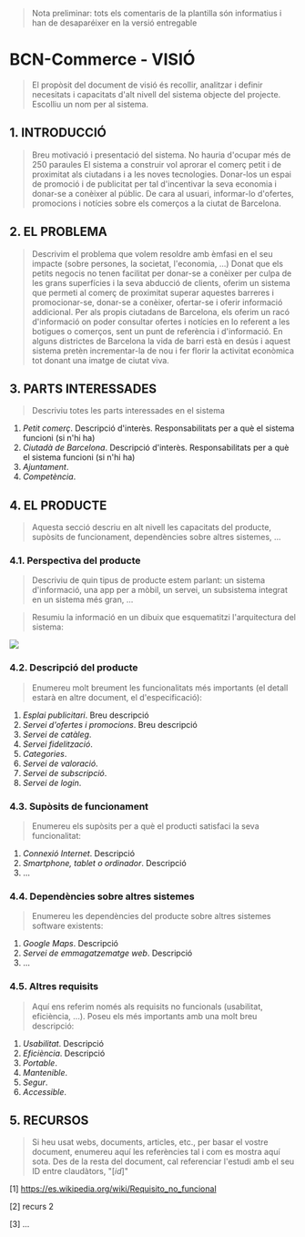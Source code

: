 > Nota preliminar: tots els comentaris de la plantilla són informatius i han de desaparéixer en la versió entregable

# BCN-Commerce - VISIÓ #


> El propòsit del document de visió és recollir, analitzar i definir necesitats i capacitats d'alt nivell del sistema objecte del projecte. Escolliu un nom per al sistema.


## 1. INTRODUCCIÓ ##

> Breu motivació i presentació del sistema. No hauria d'ocupar més de 250 paraules
El sistema a construir vol aprorar el comerç petit i de proximitat als ciutadans i a les noves tecnologies. Donar-los un espai de promoció i de publicitat per tal d'incentivar la seva economia i donar-se a conèixer al públic.
De cara al usuari, informar-lo d'ofertes, promocions i notícies sobre els comerços a la ciutat de Barcelona.


## 2. EL PROBLEMA ##

> Descrivim el problema que volem resoldre amb èmfasi en el seu impacte (sobre persones, la societat, l'economia, ...)
Donat que els petits negocis no tenen facilitat per donar-se a conèixer per culpa de les grans superfícies i la seva abducció de clients, oferim un sistema que permeti al comerç de proximitat superar aquestes barreres i promocionar-se, donar-se a conèixer, ofertar-se i oferir informació addicional.
Per als propis ciutadans de Barcelona, els oferim un racó d'informació on poder consultar ofertes i notícies en lo referent a les botigues o comerços, sent un punt de referència i d'informació.
En alguns districtes de Barcelona la vida de barri està en desús i aquest sistema pretèn incrementar-la de nou i fer florir la activitat econòmica tot donant una imatge de ciutat viva.

## 3. PARTS INTERESSADES ##

> Descriviu totes les parts interessades en el sistema

1. *Petit comerç*. Descripció d'interès. Responsabilitats per a què el sistema funcioni (si n'hi ha)
2. *Ciutadà de Barcelona*. Descripció d'interès. Responsabilitats per a què el sistema funcioni (si n'hi ha)
3. *Ajuntament*.
4. *Competència*.

## 4. EL PRODUCTE ##

> Aquesta secció descriu en alt nivell les capacitats del producte, supòsits de funcionament, dependències sobre altres sistemes, ...

### 4.1. Perspectiva del producte ###
> Descriviu de quin tipus de producte estem parlant: un sistema d'informació, una app per a mòbil, un servei, un subsistema integrat en un sistema més gran, ...
 
> Resumiu la informació en un dibuix que esquematitzi l'arquitectura del sistema:

![](http://www.dittoditto.com/img/screenshots/soft-arch.gif)

### 4.2. Descripció del producte ###
> Enumereu molt breument les funcionalitats més importants (el detall estarà en altre document, el d'especificació):

1. *Esplai publicitari*. Breu descripció 
2. *Servei d'ofertes i promocions*. Breu descripció 
3. *Servei de catàleg*.
4. *Servei fidelització*.
5. *Categories*.
6. *Servei de valoració*.
7. *Servei de subscripció*.
8. *Servei de login*.
 
### 4.3. Supòsits de funcionament ###
> Enumereu els supòsits per a què el producti satisfaci la seva funcionalitat:

1. *Connexió Internet*. Descripció 
2. *Smartphone, tablet o ordinador*. Descripció 
3. ...
 
### 4.4. Dependències sobre altres sistemes ###
> Enumereu les dependències del producte sobre altres sistemes software existents:

1. *Google Maps*. Descripció 
2. *Servei de emmagatzematge web*. Descripció 
3. ...
  
### 4.5. Altres requisits ###
> Aquí ens referim només als requisits no funcionals (usabilitat, eficiència, ...). Poseu els més importants amb una molt breu descripció:

1. *Usabilitat*. Descripció 
2. *Eficiència*. Descripció 
3. *Portable*.
4. *Mantenible*.
5. *Segur*.
6. *Accessible*.

## 5. RECURSOS ##

> Si heu usat webs, documents, articles, etc., per basar el vostre document, enumereu aquí les referències tal i com es mostra aquí sota. Des de la resta del document, cal referenciar l'estudi amb el seu ID entre claudàtors, "[*id*]"

[1] https://es.wikipedia.org/wiki/Requisito_no_funcional

[2] recurs 2

[3] ...

